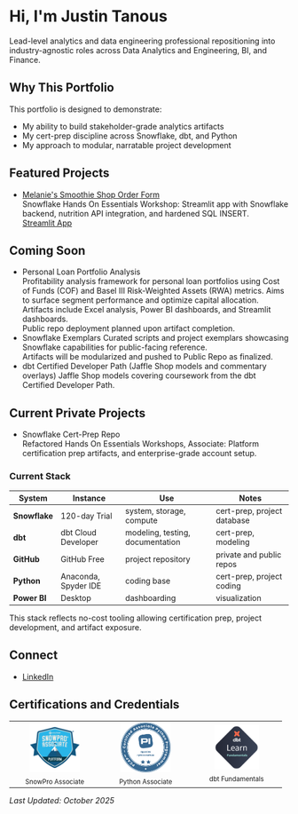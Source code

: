 # Hi, I'm Justin Tanous

Lead-level analytics and data engineering professional repositioning into industry-agnostic roles across Data Analytics and Engineering, BI, and Finance.

## Why This Portfolio
This portfolio is designed to demonstrate:
- My ability to build stakeholder-grade analytics artifacts
- My cert-prep discipline across Snowflake, dbt, and Python
- My approach to modular, narratable project development

## Featured Projects
- [Melanie's Smoothie Shop Order Form](https://github.com/jstanous/melanies_smoothies)  
  Snowflake Hands On Essentials Workshop: Streamlit app with Snowflake backend, nutrition API integration, and hardened SQL INSERT.  
  [Streamlit App](https://melaniessmoothies-jstanous.streamlit.app/)

## Coming Soon
- Personal Loan Portfolio Analysis  
  Profitability analysis framework for personal loan portfolios using Cost of Funds (COF) and Basel III Risk-Weighted Assets (RWA) metrics.
  Aims to surface segment performance and optimize capital allocation.
  Artifacts include Excel analysis, Power BI dashboards, and Streamlit dashboards.  
  Public repo deployment planned upon artifact completion.  
- Snowflake Exemplars
  Curated scripts and project exemplars showcasing Snowflake capabilities for public-facing reference.  
  Artifacts will be modularized and pushed to Public Repo as finalized.  
- dbt Certified Developer Path (Jaffle Shop models and commentary overlays)
  Jaffle Shop models covering coursework from the dbt Certified Developer Path.

## Current Private Projects
- Snowflake Cert-Prep Repo  
  Refactored Hands On Essentials Workshops, Associate: Platform certification prep artifacts, and enterprise-grade account setup.

### Current Stack
| System        | Instance             | Use                              | Notes                       |
|---------------|----------------------|----------------------------------|-----------------------------|
| **Snowflake** | 120-day Trial        | system, storage, compute         | cert-prep, project database |
| **dbt**       | dbt Cloud Developer  | modeling, testing, documentation | cert-prep, modeling         |
| **GitHub**    | GitHub Free          | project repository               | private and public repos    |
| **Python**    | Anaconda, Spyder IDE | coding base                      | cert-prep, project coding   |
| **Power BI**  | Desktop              | dashboarding                     | visualization               |

This stack reflects no-cost tooling allowing certification prep, project development, and artifact exposure.


## Connect
- [LinkedIn](https://www.linkedin.com/in/justintanous/)  

## Certifications and Credentials
<table>
  <tr>
    <td align="center" width="150">
      <a href="https://achieve.snowflake.com/e3deeb21-045c-4415-b71b-fea2fda1e644">
        <img src="https://raw.githubusercontent.com/jstanous/jstanous/main/badges/Snowflake%20Badge%20-%20Associate%20Platform.png" width="90" alt="SnowPro Associate: Platform">
      </a>
      <br><sub>SnowPro Associate</sub>
    </td>
    <td align="center" width="150">
      <a href="https://verify.openedg.org/?id=TDrA.oXVw.eNSr">
        <img src="https://raw.githubusercontent.com/jstanous/jstanous/main/badges/Badge-OpenEDG-PCAP-20250626.png" width="90" alt="PCAP">
      </a>
      <br><sub>Python Associate</sub>
    </td>
    <td align="center" width="150">
      <a href="https://credentials.getdbt.com/ca0c7215-2b8b-45aa-bb51-a808b65eab57">
        <img src="https://raw.githubusercontent.com/jstanous/jstanous/main/badges/Badge-dbt%20Labs-dbt%20Fundamentals-20250918.png" width="80" alt="dbt Fundamentals">
      </a>
      <br><sub>dbt Fundamentals</sub>
    </td>
  </tr>
</table>

_Last Updated: October 2025_

<!--
**jstanous/jstanous** is a ✨ _special_ ✨ repository because its `README.md` (this file) appears on your GitHub profile.



Here are some ideas to get you started:

- 🔭 I’m currently working on ...
- 🌱 I’m currently learning ...
- 👯 I’m looking to collaborate on ...
- 🤔 I’m looking for help with ...
- 💬 Ask me about ...
- 📫 How to reach me: ...
- 😄 Pronouns: ...
- ⚡ Fun fact: ...
-->
